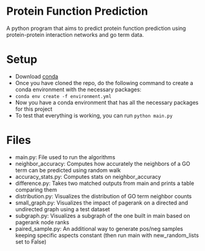# Protein Function Prediction

A python program that aims to predict protein function prediction using protein-protein interaction networks and go term data.

# Setup

- Download [conda](https://conda.io/projects/conda/en/latest/index.html)
- Once you have cloned the repo, do the following command to create a conda environment with the necessary packages:
- `conda env create -f environment.yml`
- Now you have a conda environment that has all the necessary packages for this project
- To test that everything is working, you can run `python main.py`
 
# Files
- main.py: File used to run the algorithms
- neighbor_accuracy: Computes how accurately the neighbors of a GO term can be predicted using random walk
- accuracy_stats.py: Computes stats on neighbor_accuracy
- difference.py: Takes two matched outputs from main and prints a table comparing them
- distribution.py: Visualizes the distribution of GO term neighbor counts
- small_graph.py: Visualizes the impact of pagerank on a directed and undirected graph using a test dataset
- subgraph.py: Visualizes a subgraph of the one built in main based on pagerank node ranks
- paired_sample.py: An additional way to generate pos/neg samples keeping specific aspects constant (then run main with new_random_lists set to False)